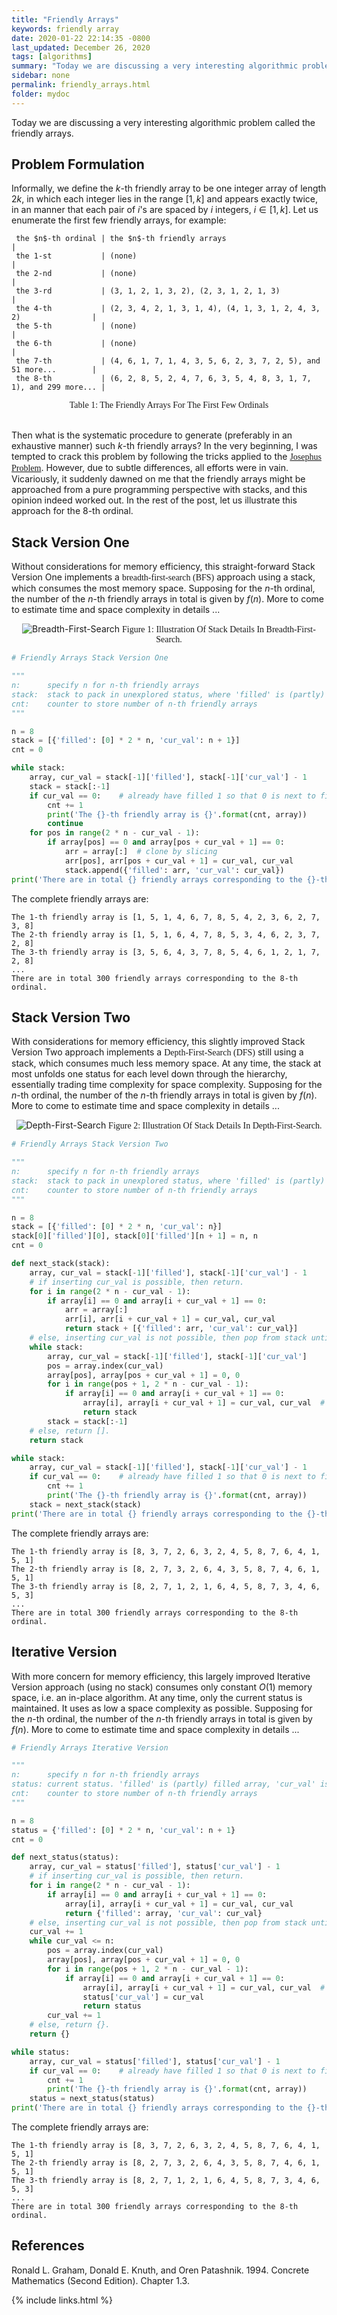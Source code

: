 ```yaml
---
title: "Friendly Arrays"
keywords: friendly array
date: 2020-01-22 22:14:35 -0800
last_updated: December 26, 2020
tags: [algorithms]
summary: "Today we are discussing a very interesting algorithmic problem called the friendly arrays."
sidebar: none
permalink: friendly_arrays.html
folder: mydoc
---
```


Today we are discussing a very interesting algorithmic problem called the friendly arrays.

## Problem Formulation
Informally, we define the $k$-th friendly array to be one integer array of length $2k$, in which each integer lies in
the range $[1,k]$ and appears exactly twice, in an manner that each pair of $i$'s are spaced by $i$ integers,
$i\in[1,k]$. Let us enumerate the first few friendly arrays, for example:

```
 the $n$-th ordinal | the $n$-th friendly arrays                                        |
 the 1-st           | (none)                                                            |
 the 2-nd           | (none)                                                            |
 the 3-rd           | (3, 1, 2, 1, 3, 2), (2, 3, 1, 2, 1, 3)                            |
 the 4-th           | (2, 3, 4, 2, 1, 3, 1, 4), (4, 1, 3, 1, 2, 4, 3, 2)                |
 the 5-th           | (none)                                                            |
 the 6-th           | (none)                                                            |
 the 7-th           | (4, 6, 1, 7, 1, 4, 3, 5, 6, 2, 3, 7, 2, 5), and 51 more...        |
 the 8-th           | (6, 2, 8, 5, 2, 4, 7, 6, 3, 5, 4, 8, 3, 1, 7, 1), and 299 more... |
```
<center><font face="Lora">Table 1: The Friendly Arrays For The First Few Ordinals</font></center><br/>

Then what is the systematic procedure to generate (preferably in an exhaustive manner) such $k$-th friendly arrays? In
the very beginning, I was tempted to crack this problem by following the tricks applied to the
[<font face="Lora">Josephus Problem</font>](#references). However, due to subtle differences, all efforts were in vain.
Vicariously, it suddenly dawned on me that the friendly arrays might be approached from a pure programming perspective
with stacks, and this opinion indeed worked out. In the rest of the post, let us illustrate this approach for the
$8$-th ordinal.

## Stack Version One
Without considerations for memory efficiency, this straight-forward Stack Version One implements
a <font face="Lora">breadth-first-search (BFS)</font> approach using a stack, which consumes the most memory space.
Supposing for the $n$-th ordinal, the number of the $n$-th friendly arrays in total is given by $f(n)$. More to come to
estimate time and space complexity in details ...

<center>
    <img src="{{ "images/20200122-2.png" }}" alt="Breadth-First-Search"/>
    <font face="Lora">Figure 1: Illustration Of Stack Details In Breadth-First-Search.</font>
</center>

```python
# Friendly Arrays Stack Version One

"""
n:      specify n for n-th friendly arrays
stack:  stack to pack in unexplored status, where 'filled' is (partly) filled array, 'cur_val' is last value filled.
cnt:    counter to store number of n-th friendly arrays
"""

n = 8
stack = [{'filled': [0] * 2 * n, 'cur_val': n + 1}]
cnt = 0

while stack:
    array, cur_val = stack[-1]['filled'], stack[-1]['cur_val'] - 1
    stack = stack[:-1]
    if cur_val == 0:    # already have filled 1 so that 0 is next to fill, and you are done.
        cnt += 1
        print('The {}-th friendly array is {}'.format(cnt, array))
        continue
    for pos in range(2 * n - cur_val - 1):
        if array[pos] == 0 and array[pos + cur_val + 1] == 0:
            arr = array[:]  # clone by slicing
            arr[pos], arr[pos + cur_val + 1] = cur_val, cur_val
            stack.append({'filled': arr, 'cur_val': cur_val})
print('There are in total {} friendly arrays corresponding to the {}-th ordinal.'.format(cnt, n))
```

The complete friendly arrays are:
```
The 1-th friendly array is [1, 5, 1, 4, 6, 7, 8, 5, 4, 2, 3, 6, 2, 7, 3, 8]
The 2-th friendly array is [1, 5, 1, 6, 4, 7, 8, 5, 3, 4, 6, 2, 3, 7, 2, 8]
The 3-th friendly array is [3, 5, 6, 4, 3, 7, 8, 5, 4, 6, 1, 2, 1, 7, 2, 8]
...
There are in total 300 friendly arrays corresponding to the 8-th ordinal.
```

## Stack Version Two
With considerations for memory efficiency, this slightly improved Stack Version Two approach implements
a <font face="Lora">Depth-First-Search (DFS)</font> still using a stack, which consumes much less memory space. At any
time, the stack at most unfolds one status for each level down through the hierarchy, essentially trading time
complexity for space complexity. Supposing for the $n$-th ordinal, the number of the $n$-th friendly arrays in total is
given by $f(n)$. More to come to estimate time and space complexity in details ...

<center>
    <img src="{{ "images/20200122-3.png" }}" alt="Depth-First-Search"/>
    <font face="Lora">Figure 2: Illustration Of Stack Details In Depth-First-Search.</font>
</center>

```python
# Friendly Arrays Stack Version Two

"""
n:      specify n for n-th friendly arrays
stack:  stack to pack in unexplored status, where 'filled' is (partly) filled array, 'cur_val' is last value filled.
cnt:    counter to store number of n-th friendly arrays
"""

n = 8
stack = [{'filled': [0] * 2 * n, 'cur_val': n}]
stack[0]['filled'][0], stack[0]['filled'][n + 1] = n, n
cnt = 0

def next_stack(stack):
    array, cur_val = stack[-1]['filled'], stack[-1]['cur_val'] - 1
    # if inserting cur_val is possible, then return.
    for i in range(2 * n - cur_val - 1):
        if array[i] == 0 and array[i + cur_val + 1] == 0:
            arr = array[:]
            arr[i], arr[i + cur_val + 1] = cur_val, cur_val
            return stack + [{'filled': arr, 'cur_val': cur_val}]
    # else, inserting cur_val is not possible, then pop from stack until find next status and return.
    while stack:
        array, cur_val = stack[-1]['filled'], stack[-1]['cur_val']
        pos = array.index(cur_val)
        array[pos], array[pos + cur_val + 1] = 0, 0
        for i in range(pos + 1, 2 * n - cur_val - 1):
            if array[i] == 0 and array[i + cur_val + 1] == 0:
                array[i], array[i + cur_val + 1] = cur_val, cur_val  # modify array itself in place, no need to clone.
                return stack
        stack = stack[:-1]
    # else, return [].
    return stack

while stack:
    array, cur_val = stack[-1]['filled'], stack[-1]['cur_val'] - 1
    if cur_val == 0:    # already have filled 1 so that 0 is next to fill, and you are done.
        cnt += 1
        print('The {}-th friendly array is {}'.format(cnt, array))
    stack = next_stack(stack)
print('There are in total {} friendly arrays corresponding to the {}-th ordinal.'.format(cnt, n))
```

The complete friendly arrays are:

```
The 1-th friendly array is [8, 3, 7, 2, 6, 3, 2, 4, 5, 8, 7, 6, 4, 1, 5, 1]
The 2-th friendly array is [8, 2, 7, 3, 2, 6, 4, 3, 5, 8, 7, 4, 6, 1, 5, 1]
The 3-th friendly array is [8, 2, 7, 1, 2, 1, 6, 4, 5, 8, 7, 3, 4, 6, 5, 3]
...
There are in total 300 friendly arrays corresponding to the 8-th ordinal.
```

## Iterative Version
With more concern for memory efficiency, this largely improved Iterative Version approach (using no stack) consumes only
constant $O(1)$ memory space, i.e. an in-place algorithm. At any time, only the current status is maintained. It uses as
low a space complexity as possible. Supposing for the $n$-th ordinal, the number of the $n$-th friendly arrays in total
is given by $f(n)$. More to come to estimate time and space complexity in details ...

```python
# Friendly Arrays Iterative Version

"""
n:      specify n for n-th friendly arrays
status: current status. 'filled' is (partly) filled array, 'cur_val' is last value filled.
cnt:    counter to store number of n-th friendly arrays
"""

n = 8
status = {'filled': [0] * 2 * n, 'cur_val': n + 1}
cnt = 0

def next_status(status):
    array, cur_val = status['filled'], status['cur_val'] - 1
    # if inserting cur_val is possible, then return.
    for i in range(2 * n - cur_val - 1):
        if array[i] == 0 and array[i + cur_val + 1] == 0:
            array[i], array[i + cur_val + 1] = cur_val, cur_val
            return {'filled': array, 'cur_val': cur_val}
    # else, inserting cur_val is not possible, then pop from stack until find next status and return.
    cur_val += 1
    while cur_val <= n:
        pos = array.index(cur_val)
        array[pos], array[pos + cur_val + 1] = 0, 0
        for i in range(pos + 1, 2 * n - cur_val - 1):
            if array[i] == 0 and array[i + cur_val + 1] == 0:
                array[i], array[i + cur_val + 1] = cur_val, cur_val  # modify array itself in place, no need to clone.
                status['cur_val'] = cur_val
                return status
        cur_val += 1
    # else, return {}.
    return {}

while status:
    array, cur_val = status['filled'], status['cur_val'] - 1
    if cur_val == 0:    # already have filled 1 so that 0 is next to fill, and you are done.
        cnt += 1
        print('The {}-th friendly array is {}'.format(cnt, array))
    status = next_status(status)
print('There are in total {} friendly arrays corresponding to the {}-th ordinal.'.format(cnt, n))
```

The complete friendly arrays are:

```
The 1-th friendly array is [8, 3, 7, 2, 6, 3, 2, 4, 5, 8, 7, 6, 4, 1, 5, 1]
The 2-th friendly array is [8, 2, 7, 3, 2, 6, 4, 3, 5, 8, 7, 4, 6, 1, 5, 1]
The 3-th friendly array is [8, 2, 7, 1, 2, 1, 6, 4, 5, 8, 7, 3, 4, 6, 5, 3]
...
There are in total 300 friendly arrays corresponding to the 8-th ordinal.
```

## References
Ronald L. Graham, Donald E. Knuth, and Oren Patashnik. 1994. Concrete Mathematics (Second Edition). Chapter 1.3.

{% include links.html %}
